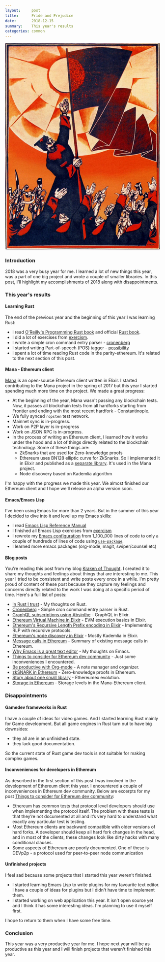 ```yaml
---
layout:     post
title:      Pride and Prejudice
date:       2018-12-15
summary:    This year's results
categories: common
---
```


![resolutions](/images/2018-12-15-resolutions.jpg)

### Introduction

2018 was a very busy year for me. I learned a lot of new things this year, was a part of one big project and wrote a couple of smaller libraries. In this post, I'll highlight my accomplishments of 2018 along with disappointments.

### This year's results

#### Learning Rust

The end of the previous year and the beginning of this year I was learning Rust:

- I read [O'Reilly's Programming Rust book](http://shop.oreilly.com/product/0636920040385.do) and official [Rust book](https://doc.rust-lang.org/book/).
- I did a lot of exercises from [exercism](https://github.com/ayrat-playground/exercism_rust).
- I wrote a simple cron command entry parser - [cronenberg](https://github.com/ayrat555/cronenberg)
- I started writing Part-of-speech (POS) tagger - [possibility](https://github.com/ayrat555/possibility)
- I spent a lot of time reading Rust code in the parity-ethereum. It's related to the next section of this post.

#### Mana - Ethereum client

[Mana](https://github.com/mana-ethereum/mana) is an open-source Ethereum client written in Elixir. I started contributing to the Mana project in the spring of 2017 but this year I started spending much more time on the project. We made a great progress:

- At the beginning of the year, Mana wasn't passing any blockchain tests. Now, it passes all blockchain tests from all hardforks starting from Frontier and ending with the most recent hardfork - Constantinople.
- We fully synced `ropsten` test network.
- Mainnet sync is in-progress.
- Work on P2P layer is in-progress
- Work on JSON RPC is in-progress.
- In the process of writing an Ethereum client, I learned how it works under the hood and a lot of things directly related to the blockchain technology. Some of these things are:
  - ZkSnarks that are used for Zero-knowledge proofs
  - Ethereum uses BN128 elliptic curve for ZkSnarks. So I implemented it in Elixir and published as a [separate library](https://github.com/mana-ethereum/bn). It's used in the Mana project.
  - Node discovery based on Kademlia algorithm

I'm happy with the progress we made this year. We almost finished our Ethereum client and I hope we'll release an alpha version soon.

#### Emacs/Emacs Lisp

I've been using Emacs for more than 2 years. But in the summer of this year I decided to dive into it and level up my Emacs skills:

- I read [Emacs Lisp Reference Manual](https://www.gnu.org/software/emacs/manual/elisp.html)
- I finished all Emacs Lisp exercises from [exercism](https://github.com/ayrat-playground/exercism_elisp)
- I rewrote my [Emacs configuration](https://github.com/ayrat555/dot-emacs) from 1_100_000 lines of code to only a couple of hundreds of lines of code using [`use-package`](https://github.com/ayrat555/dot-emacs).
- I learned more emacs packages (org-mode, magit, swiper/counsel etc)

#### Blog posts

You're reading this post from my blog [Kraken of Thought](https://www.badykov.com/). I created it to share my thoughts and feelings about things that are interesting to me. This year I tried to be consistent and write posts every once in a while. I'm pretty proud of сontent of these post because they capture my feelings and concerns directly related to the work I was doing at a specific period of time. Here's a full list of posts:

- [In Rust I trust](/rust/2018/01/28/in-rust-i-trust/) - My thoughts on Rust.
- [Cronenberg](/rust/2018/02/27/cronenberg/) - Simple cron command entry parser in Rust.
- [GraphQL subscriptions using Absinthe](/elixir/2018/03/25/graphql-subscriptions-using-absinthe/) - GraphQL in Elixir.
- [Ethereum Virtual Machine in Elixir](/elixir/2018/04/29/evm-basics/) - EVM execution basics in Elixir.
- [Ethereum's Recursive Length Prefix encoding in Elixir](/elixir/2018/05/06/rlp/) - Implementing RLP with recursive protocols.
- [Ethereum's node discovery in Elixir](/elixir/2018/06/02/node-discovery/) - Mostly Kademlia in Elixir.
- [Message calls in Ethereum](/ethereum/2018/06/17/message-calls-in-ethereum/) - Summary of existing message calls in Ethereum.
- [Why Emacs is a great text editor](/emacs/2018/07/31/why-emacs-is-a-great-editor/) - My thoughts on Emacs.
- [Things to consider for Ethereum dev community](/ethereum/2018/08/11/things-to-consider-for-eth-dev-com/) - Just some inconveniences I encountered.
- [Be productive with Org-mode](/emacs/2018/08/26/be-productive-with-org-mode/) - A note manager and organizer.
- [zkSNARK in Ethereum](/ethereum/2018/09/15/zkSNARK-in-Ethereum/) - Zero-knowledge proofs in Ethereum.
- [Story about one small library](/ethereum/2018/10/22/story-about-one-small-library/) - Ethereumex evolution.
- [Storage in Ethereum](/ethereum/2018/11/10/storage-in-ethereum/) - Storage levels in the Mana-Ethereum client.

### Disappointments

#### Gamedev frameworks in Rust

I have a couple of ideas for video games. And I started learning Rust mainly for Game development. But all game engines in Rust turn out to have big downsides:

- they all are in an unfinished state.
- they lack good documentation.

So the current state of Rust game dev tools is not suitable for making complex games.

#### Inconveniences for developers in Ethereum

As described in the first section of this post I was involved in the development of Ethereum client this year. I encountered a couple of inconveniences in Ethereum dev community. Below are excerpts for my post [Things to consider for Ethereum dev community](/ethereum/2018/08/11/things-to-consider-for-eth-dev-com/):

- Ethereum has common tests that protocol level developers should use when implementing the protocol itself. The problem with these tests is that they’re not documented at all and it’s very hard to understand what exactly any particular test is testing.
- Most Ethereum clients are backward compatible with older versions of hard forks. A developer should keep all hard fork changes in the head, and in most of the clients, these changes look like dirty hacks with many conditional clauses.
- Some aspects of Ethereum are poorly documented. One of these is DEVp2p - a protocol used for peer-to-peer node communication

#### Unfinished projects

I feel sad because some projects that I started this year weren't finished.

- I started learning Emacs Lisp to write plugins for my favourite text editor. I have a couple of ideas for plugins but I didn't have time to implement them.
- I started working on web application this year. It isn't open source yet and I think it has some interesting ideas. I'm planning to use it myself first.

I hope to return to them when I have some free time.

### Conclusion

This year was a very productive year for me. I hope next year will be as productive as this year and I will finish projects that weren't finished this year.
